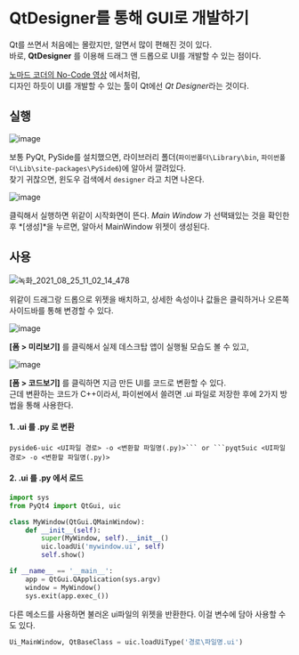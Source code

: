 # QtDesigner를 통해 GUI로 개발하기

Qt를 쓰면서 처음에는 몰랐지만, 알면서 많이 편해진 것이 있다.  
바로, **QtDesigner** 를 이용해 드래그 앤 드롭으로 UI를 개발할 수 있는 점이다.

[노마드 코더의 No-Code 영상](https://www.youtube.com/watch?v=2pPK2DjfaJc&t=103s) 에서처럼,  
디자인 하듯이 UI를 개발할 수 있는 툴이 Qt에선 *Qt Designer*라는 것이다.


## 실행

![image](https://user-images.githubusercontent.com/48408417/130710371-3324e7f7-044b-4933-97f7-166bbc204d59.png)

보통 PyQt, PySide를 설치했으면, 라이브러리 폴더(```파이썬폴더\Library\bin```, ```파이썬폴더\Lib\site-packages\PySide6```)에 알아서 깔려있다.  
찾기 귀찮으면, 윈도우 검색에서 `designer` 라고 치면 나온다.

![image](https://user-images.githubusercontent.com/48408417/130710596-cc7801d0-0912-4329-a5e7-4d046b571b12.png)

클릭해서 실행하면 위같이 시작화면이 뜬다. *Main Window* 가 선택돼있는 것을 확인한 후 *[생성]*을 누르면, 알아서 MainWindow 위젯이 생성된다.

## 사용

<!-- ![녹화_2021_08_25_10_54_19_832](https://user-images.githubusercontent.com/48408417/130713816-4001c6c9-d532-48a5-bcab-5799201a0250.gif) -->
![녹화_2021_08_25_11_02_14_478](https://user-images.githubusercontent.com/48408417/130714905-a968925d-4c29-4e69-9f19-64100bd54a2a.gif)

위같이 드래그랑 드롭으로 위젯을 배치하고, 상세한 속성이나 값들은 클릭하거나 오른쪽 사이드바를 통해 변경할 수 있다.

![image](https://user-images.githubusercontent.com/48408417/130711772-bff49923-757b-4ea0-be37-51b4021b8cf8.png)

**[폼 > 미리보기]** 를 클릭해서 실제 데스크탑 앱이 실행될 모습도 볼 수 있고,

![image](https://user-images.githubusercontent.com/48408417/130711839-25c2b508-5c6e-4b60-8d6b-773b56a2af17.png)

**[폼 > 코드보기]** 를 클릭하면 지금 만든 UI를 코드로 변환할 수 있다.  
근데 변환하는 코드가 C++이라서, 파이썬에서 쓸려면 .ui 파일로 저장한 후에 2가지 방법을 통해 사용한다. 

#### 1. .ui 를 .py 로 변환 

```commandline
pyside6-uic <UI파일 경로> -o <변환할 파일명(.py)>``` or ```pyqt5uic <UI파일 경로> -o <변환할 파일명(.py)>
``` 

#### 2. .ui 를 .py 에서 로드

```python
import sys
from PyQt4 import QtGui, uic

class MyWindow(QtGui.QMainWindow):
    def __init__(self):
        super(MyWindow, self).__init__()
        uic.loadUi('mywindow.ui', self)
        self.show()

if __name__ == '__main__':
    app = QtGui.QApplication(sys.argv)
    window = MyWindow()
    sys.exit(app.exec_())
```

다른 메소드를 사용하면 불러온 ui파일의 위젯을 반환한다. 이걸 변수에 담아 사용할 수도 있다.

```python
Ui_MainWindow, QtBaseClass = uic.loadUiType('경로\파일명.ui')
```
